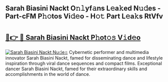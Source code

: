 ## Sarah Biasini Nackt O𝚗𝚕yf𝚊ns L𝚎a𝚔ed N𝚞𝚍es - Part-cFM P𝚑𝚘tos Vi𝚍𝚎o - H𝚘𝚝 Part L𝚎a𝚔s RtVfv

# <h2><a href="http://kfe7rp2.oniu.top/?m=Sarah+Biasini+Nackt">🔗👉 🔴 Sarah Biasini Nackt P𝚑ot𝚘𝚜 V𝚒d𝚎o</a></h2>

[![Sarah Biasini Nackt Nu𝚍e𝚜](https://i.imgur.com/0qMVB7G.gif)](http://kfe7rp2.oniu.top/?m=Sarah+Biasini+Nackt)
Cybernetic performer and multimedia innovator Sarah Biasini Nackt, famed for disseminating dance and lifestyle inspiration through viral dance sequences and compact films. Exceptional dancer Sarah Biasini Nackt, famed for their extraordinary skills and accomplishments in the world of dance.  
